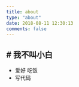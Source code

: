 ```yaml
---
title: about
type: "about"
date: 2018-08-11 12:30:13
comments: false
---
```




## # 我不叫小白

- 爱好 吃饭
- 写代码